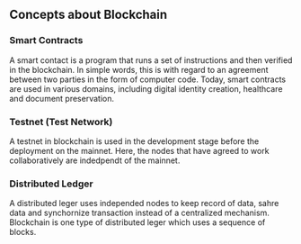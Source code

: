 ## Concepts about Blockchain

### Smart Contracts

A smart contact is a program that runs a set of instructions and then verified in the blockchain. In simple words, this is with regard to an agreement between two parties in the form of computer code. Today, smart contracts are used in various domains, including digital identity creation, healthcare and document preservation.

### Testnet (Test Network)

A testnet in blockchain is used in the development stage before the deployment on the mainnet. Here, the nodes that have agreed to work collaboratively are indedpendt of the mainnet.

### Distributed Ledger

A distributed leger uses independed nodes to keep record of data, sahre data and synchornize transaction instead of a centralized mechanism. Blockchain is one type of distributed leger which uses a sequence of blocks.
